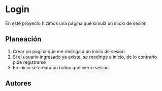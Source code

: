 # Login

En este proyecto hizimos una pagina que simula un inicio de sesion

## Planeación

1. Crear un pagina que me rediriga a un inicio de sesion
2. Si el usuario ingresado ya existe, se reedirige a inicio, de lo contrario pide registrarse
3. En inicio se creara un boton que cierre sesion

## Autores
